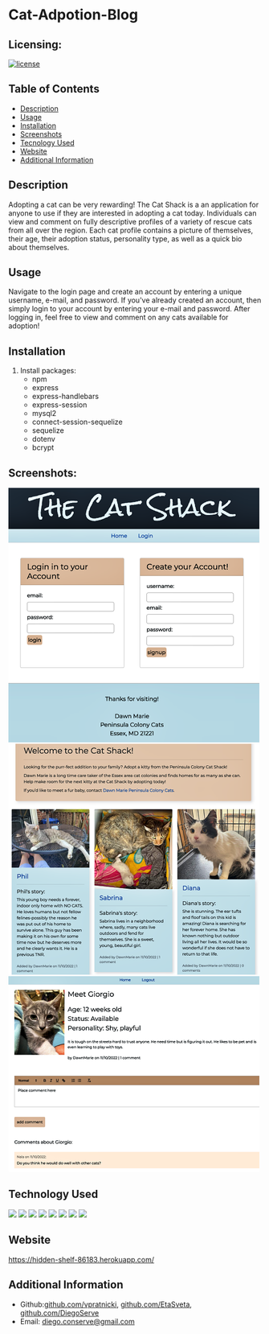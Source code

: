 # Cat-Adpotion-Blog

## Licensing:
[![license](https://img.shields.io/badge/license-none-blue)](https://shields.io)

## Table of Contents
- [Description](#description)
- [Usage](#usage)
- [Installation](#installation)
- [Screenshots](#screenshots)
- [Tecnology Used](#technology-used)
- [Website](#website)
- [Additional Information](#additional-information)


## Description
Adopting a cat can be very rewarding!  The Cat Shack is a an application for anyone to use if they are interested in adopting a cat today.  Individuals can view and comment on fully descriptive profiles of a variety of rescue cats from all over the region.  Each cat profile contains a picture of themselves, their age, their adoption status, personality type, as well as a quick bio about themselves.


## Usage
Navigate to the login page and create an account by entering a unique username, e-mail, and password.  If you've already created an account, then simply login to your account by entering your e-mail and password. After logging in, feel free to view and comment on any cats available for adoption!


## Installation
1. Install packages:
    - npm
    - express
    - express-handlebars
    - express-session
    - mysql2
    - connect-session-sequelize
    - sequelize
    - dotenv
    - bcrypt



## Screenshots:
![Screenshot-1](./assets/images/Screenshot%202022-11-09%20at%2010.24.06%20PM.png)
![Screenshot-2](./assets/images/Screenshot%202022-11-09%20at%2010.29.18%20PM.png)
![Screenshot-3](./assets/images/Screenshot%202022-11-09%20at%2010.33.00%20PM.png)



## Technology Used
<img src="https://img.shields.io/badge/html5%20-%23E34F26.svg?&style=for-the-badge&logo=html5&logoColor=white"/>
<img src="https://img.shields.io/badge/css3%20-%231572B6.svg?&style=for-the-badge&logo=css3&logoColor=white"/>
<img src="https://img.shields.io/badge/bootstrap%20-%23563D7C.svg?&style=for-the-badge&logo=bootstrap&logoColor=white"/>
<img src="https://img.shields.io/badge/javascript%20-%23323330.svg?&style=for-the-badge&logo=javascript&logoColor=%23F7DF1E"/>
 <img src="https://img.shields.io/badge/mysql-%2300f.svg?&style=for-the-badge&logo=mysql&logoColor=white"/>
<img src="https://img.shields.io/badge/heroku%20-%23430098.svg?&style=for-the-badge&logo=heroku&logoColor=white"/>
<img src="https://img.shields.io/badge/express.js-%23404d59.svg?style=for-the-badge&logo=express&logoColor=%2361DAFB"/>
<img src="https://img.shields.io/badge/Sequelize-52B0E7?style=for-the-badge&logo=Sequelize&logoColor=white"/>


## Website
https://hidden-shelf-86183.herokuapp.com/


## Additional Information
- Github:[github.com/vpratnicki](vpratnicki), [github.com/EtaSveta](EtaSveta), [github.com/DiegoServe](DiegoServe)
- Email: diego.conserve@gmail.com 